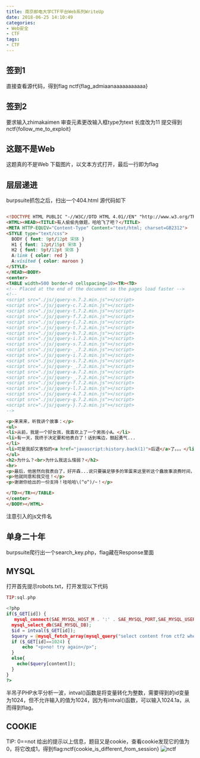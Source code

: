 ```yaml
---
title: 南京邮电大学CTF平台Web系列WriteUp
date: 2018-06-25 14:10:49
categories:
- Web安全
- CTF
tags:
- CTF
---
```

<!--more-->

## 签到1

直接查看源代码，得到flag
nctf{flag_admiaanaaaaaaaaaaa}

## 签到2
要求输入zhimakaimen
审查元素更改输入框type为text 长度改为11
提交得到nctf{follow_me_to_exploit}

## 这题不是Web
这题真的不是Web
下载图片，以文本方式打开，最后一行即为flag

## 层层递进
burpsuite抓包之后，扫出一个404.html
源代码如下
<!-- more -->
``` html

<!DOCTYPE HTML PUBLIC "-//W3C//DTD HTML 4.01//EN" "http://www.w3.org/TR/html4/strict.dtd">
<HTML><HEAD><TITLE>有人偷偷先做题，哈哈飞了吧？</TITLE>
<META HTTP-EQUIV="Content-Type" Content="text/html; charset=GB2312">
<STYLE type="text/css">
  BODY { font: 9pt/12pt 宋体 }
  H1 { font: 12pt/15pt 宋体 }
  H2 { font: 9pt/12pt 宋体 }
  A:link { color: red }
  A:visited { color: maroon }
</STYLE>
</HEAD><BODY>
<center>
<TABLE width=500 border=0 cellspacing=10><TR><TD>
<!-- Placed at the end of the document so the pages load faster -->
<!--  
<script src="./js/jquery-n.7.2.min.js"></script>
<script src="./js/jquery-c.7.2.min.js"></script>
<script src="./js/jquery-t.7.2.min.js"></script>
<script src="./js/jquery-f.7.2.min.js"></script>
<script src="./js/jquery-{.7.2.min.js"></script>
<script src="./js/jquery-t.7.2.min.js"></script>
<script src="./js/jquery-h.7.2.min.js"></script>
<script src="./js/jquery-i.7.2.min.js"></script>
<script src="./js/jquery-s.7.2.min.js"></script>
<script src="./js/jquery-_.7.2.min.js"></script>
<script src="./js/jquery-i.7.2.min.js"></script>
<script src="./js/jquery-s.7.2.min.js"></script>
<script src="./js/jquery-_.7.2.min.js"></script>
<script src="./js/jquery-a.7.2.min.js"></script>
<script src="./js/jquery-_.7.2.min.js"></script>
<script src="./js/jquery-f.7.2.min.js"></script>
<script src="./js/jquery-l.7.2.min.js"></script>
<script src="./js/jquery-4.7.2.min.js"></script>
<script src="./js/jquery-g.7.2.min.js"></script>
<script src="./js/jquery-}.7.2.min.js"></script>
-->

<p>来来来，听我讲个故事：</p>
<ul>
<li>从前，我是一个好女孩，我喜欢上了一个男孩小A。</li>
<li>有一天，我终于决定要和他表白了！话到嘴边，鼓起勇气...
</li>
<li>可是我却又害怕的<a href="javascript:history.back(1)">后退</a>了。。。</li>
</ul>
<h2>为什么？<br>为什么我这么懦弱？</h2>
<hr>
<p>最后，他居然向我表白了，好开森...说只要骗足够多的笨蛋来这里听这个蠢故事浪费时间，</p>
<p>他就同意和我交往！</p>
<p>谢谢你给出的一份支持！哇哈哈\(^o^)/~！</p>

</TD></TR></TABLE>
</center>
</BODY></HTML>
```
注意引入的js文件名

## 单身二十年
burpsuite爬行出一个search_key.php，flag藏在Response里面

## MYSQL
打开首先提示robots.txt，打开发现以下代码

``` php
TIP:sql.php

<?php
if($_GET[id]) {
   mysql_connect(SAE_MYSQL_HOST_M . ':' . SAE_MYSQL_PORT,SAE_MYSQL_USER,SAE_MYSQL_PASS);
  mysql_select_db(SAE_MYSQL_DB);
  $id = intval($_GET[id]);
  $query = @mysql_fetch_array(mysql_query("select content from ctf2 where id='$id'"));
  if ($_GET[id]==1024) {
      echo "<p>no! try again</p>";
  }
  else{
    echo($query[content]);
  }
}
?>
```
半吊子PHP水平分析一波，intval()函数是将变量转化为整数，需要得到的id变量为1024，但不允许输入的值为1024，因为有intval()函数，可以输入1024.1a，从而得到flag。

## COOKIE
TIP: 0==not
给出的提示以上信息，题目又是cookie，查看cookie发现它的值为0，将它改成1，得到flag:nctf{cookie_is_different_from_session}
![nctf](https://blog-1251613845.cos.ap-shanghai.myqcloud.com/nctf1.png)


